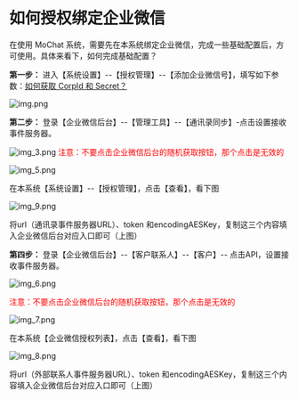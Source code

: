 # 如何授权绑定企业微信

在使用 MoChat 系统，需要先在本系统绑定企业微信，完成一些基础配置后，方可使用。具体来看下，如何完成基础配置？

**第一步：** 进入【系统设置】--【授权管理】--【添加企业微信号】，填写如下参数：[如何获取 CorpId 和 Secret？](get-corpid-secret.md)

![img.png](https://mochatcloud.oss-cn-beijing.aliyuncs.com/docs/img.png)
<p></p>

**第二步：** 登录【企业微信后台】--【管理工具】--【通讯录同步】-点击设置接收事件服务器。

![img_3.png](https://mochatcloud.oss-cn-beijing.aliyuncs.com/docs/img_3.png)
<font color='red'> 注意：不要点击企业微信后台的随机获取按钮，那个点击是无效的 </font>

![img_5.png](https://mochatcloud.oss-cn-beijing.aliyuncs.com/docs/img_5.png)

在本系统【系统设置】--【授权管理】，点击【查看】，看下图

![img_9.png](https://mochatcloud.oss-cn-beijing.aliyuncs.com/docs/img_9.png)

将url（通讯录事件服务器URL）、token 和encodingAESKey，复制这三个内容填入企业微信后台对应入口即可（上图）

**第四步：** 登录【企业微信后台】--【客户联系人】--【客户】-- 点击API，设置接收事件服务器。

![img_6.png](https://mochatcloud.oss-cn-beijing.aliyuncs.com/docs/img_6.png)

<font color='red'> 注意：不要点击企业微信后台的随机获取按钮，那个点击是无效的 </font>

![img_7.png](https://mochatcloud.oss-cn-beijing.aliyuncs.com/docs/img_7.png)

在本系统【企业微信授权列表】，点击【查看】，看下图

![img_8.png](https://mochatcloud.oss-cn-beijing.aliyuncs.com/docs/img_8.png)

将url（外部联系人事件服务器URL）、token 和encodingAESKey，复制这三个内容填入企业微信后台对应入口即可（上图）




